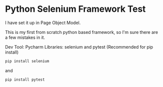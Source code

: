 # Python Selenium Framework Test
I have set it up in Page Object Model.

This is my first from scratch python based framework, so I'm sure there are a few mistakes in it.

Dev Tool: Pycharm
Libraries: selenium and pytest (Recommended for pip install)
```bash
pip install selenium
```
and
```bash
pip install pytest
```